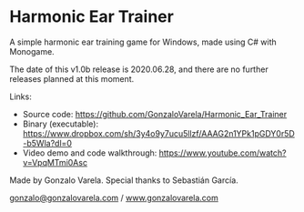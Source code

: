 # Harmonic Ear Trainer
A simple harmonic ear training game for Windows, made using C# with Monogame.

The date of this v1.0b release is 2020.06.28, and there are no further releases planned at this moment.

Links:
- Source code: https://github.com/GonzaloVarela/Harmonic_Ear_Trainer
- Binary (executable): https://www.dropbox.com/sh/3y4o9y7ucu5llzf/AAAG2n1YPk1pGDY0r5D-b5Wla?dl=0
- Video demo and code walkthrough: https://www.youtube.com/watch?v=VpqMTmi0Asc

Made by Gonzalo Varela.
Special thanks to Sebastián García.

gonzalo@gonzalovarela.com / www.gonzalovarela.com